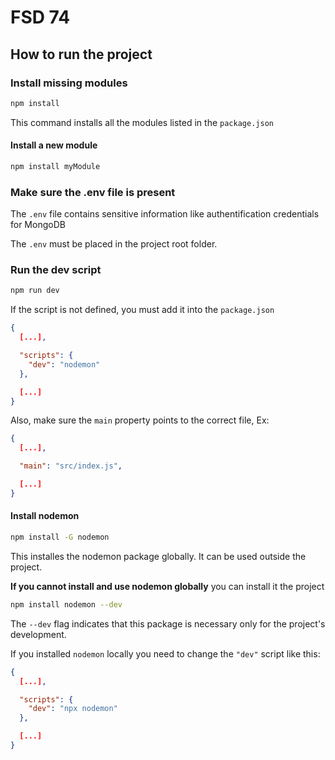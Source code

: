 # FSD 74

## How to run the project

### Install missing modules
```bash
npm install
```

This command installs all the modules listed in the `package.json`

#### Install a new module
```bash
npm install myModule
```

### Make sure the .env file is present

The `.env` file contains sensitive information like authentification credentials for MongoDB

The `.env` must be placed in the project root folder.

### Run the dev script
```bash
npm run dev
```

If the script is not defined, you must add it into the `package.json`
```json
{
  [...],

  "scripts": {
    "dev": "nodemon"
  },

  [...]
}
```

Also, make sure the `main` property points to the correct file, Ex:
```json
{
  [...],

  "main": "src/index.js",

  [...]
}
```

#### Install nodemon
```bash
npm install -G nodemon
```

This installes the nodemon package globally. It can be used outside the project.

**If you cannot install and use nodemon globally** you can install it the project
```bash
npm install nodemon --dev
```

The `--dev` flag indicates that this package is necessary only for the project's development.

If you installed `nodemon` locally you need to change the `"dev"` script like this:
```json
{
  [...],

  "scripts": {
    "dev": "npx nodemon"
  },

  [...]
}
```
